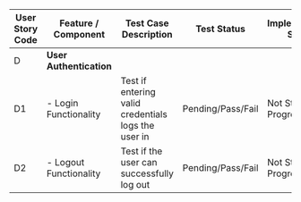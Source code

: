 | User Story Code | Feature / Component | Test Case Description | Test Status | Implementation Status | Refactoring Notes |
|-----------------|---------------------|-----------------------|-------------|-----------------------|-------------------|
| D           | **User Authentication** | | | | |
| D1          | - Login Functionality | Test if entering valid credentials logs the user in | Pending/Pass/Fail | Not Started/In Progress/Done | _Notes on refactoring_ |
| D2          | - Logout Functionality | Test if the user can successfully log out | Pending/Pass/Fail | Not Started/In Progress/Done | _Notes on refactoring_ |
